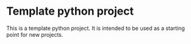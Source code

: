 # Template python project

This is a template python project. It is intended to be used as a starting point for new projects.